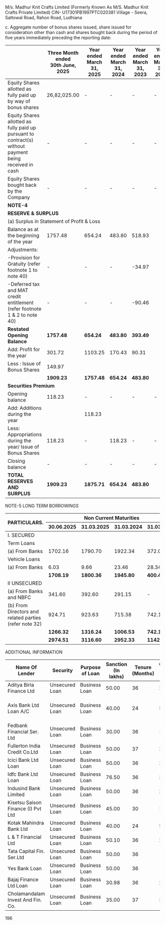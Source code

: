 M/s. Madhur Knit Crafts Limited
(Formerly Known As M/S. Madhur Knit Crafts Private Limited)
CIN- U17301PB1997PTC020381
Village - Seera, Sattowal Road, Rahon Road, Ludhiana

c. Aggregate number of bonus shares issued, share issued for consideration other than cash and shares bought back during the period of five years immediately preceding the reporting date:

<table><thead><tr><th></th><th>Three Month<br>ended<br>30th June, 2025</th><th>Year ended<br>March 31, 2025</th><th>Year ended<br>March 31, 2024</th><th>Year ended<br>March 31, 2023</th><th>Year ended<br>March 31, 2022</th><th>Year ended<br>March 31, 2021</th></tr></thead><tbody><tr><td>Equity Shares allotted as fully paid up by way of bonus shares</td><td>26,82,025.00</td><td>-</td><td>-</td><td>-</td><td>-</td><td>-</td></tr><tr><td>Equity Shares allotted as fully paid up pursuant to contract(s) without payment being received in cash</td><td>-</td><td>-</td><td>-</td><td>-</td><td>-</td><td>-</td></tr><tr><td>Equity Shares bought back by the Company</td><td>-</td><td>-</td><td>-</td><td>-</td><td>-</td><td>-</td></tr><tr><td colspan="7"><strong>NOTE-4</strong></td></tr><tr><td colspan="7"><strong>RESERVE & SURPLUS</strong></td></tr><tr><td colspan="7">(a) Surplus in Statement of Profit & Loss</td></tr><tr><td>Balance as at the beginning of the year</td><td>1757.48</td><td>654.24</td><td>483.80</td><td>518.93</td><td></td><td></td></tr><tr><td colspan="7">Adjustments:</td></tr><tr><td>-Provision for Gratuity (refer footnote 1 to note 40)</td><td>-</td><td>-</td><td>-</td><td>-34.97</td><td></td><td></td></tr><tr><td>-Deferred tax and MAT credit entitlement (refer footnote 1 & 2 to note 40)</td><td>-</td><td>-</td><td>-</td><td>-90.46</td><td></td><td></td></tr><tr><td><strong>Restated Opening Balance</strong></td><td><strong>1757.48</strong></td><td><strong>654.24</strong></td><td><strong>483.80</strong></td><td><strong>393.49</strong></td><td></td><td></td></tr><tr><td>Add: Profit for the year</td><td>301.72</td><td>1103.25</td><td>170.43</td><td>90.31</td><td></td><td></td></tr><tr><td>Less : Issue of Bonus Shares</td><td>149.97</td><td></td><td></td><td></td><td></td><td></td></tr><tr><td></td><td><strong>1909.23</strong></td><td><strong>1757.48</strong></td><td><strong>654.24</strong></td><td><strong>483.80</strong></td><td></td><td></td></tr><tr><td colspan="7"><strong>Securities Premium</strong></td></tr><tr><td>Opening balance</td><td>118.23</td><td>-</td><td>-</td><td>-</td><td>-</td><td>-</td></tr><tr><td>Add: Additions during the year</td><td></td><td>118.23</td><td></td><td></td><td></td><td></td></tr><tr><td>Less: Appropriations during the year/ Issue of Bonus Shares</td><td>118.23</td><td>-</td><td>118.23</td><td>-</td><td>-</td><td>-</td></tr><tr><td>Closing balance</td><td>-</td><td>-</td><td>-</td><td>-</td><td>-</td><td>-</td></tr><tr><td><strong>TOTAL RESERVES AND SURPLUS</strong></td><td><strong>1909.23</strong></td><td><strong>1875.71</strong></td><td><strong>654.24</strong></td><td><strong>483.80</strong></td><td></td><td></td></tr></tbody></table>

NOTE-5
LONG TERM BORROWINGS

<table><thead><tr><th rowspan="2">PARTICULARS.</th><th colspan="4">Non Current Maturities</th><th colspan="4">Current Maturities</th></tr><tr><th>30.06.2025</th><th>31.03.2025</th><th>31.03.2024</th><th>31.03.2023</th><th>30.06.2025</th><th>31.03.2025</th><th>31.03.2024</th><th>31.03.2023</th></tr></thead><tbody><tr><td>I. SECURED</td><td></td><td></td><td></td><td></td><td></td><td></td><td></td><td></td></tr><tr><td>Term Loans</td><td></td><td></td><td></td><td></td><td></td><td></td><td></td><td></td></tr><tr><td>(a) From Banks</td><td>1702.16</td><td>1790.70</td><td>1922.34</td><td>372.08</td><td>321.12</td><td>673.18</td><td>449.15</td><td>216.31</td></tr><tr><td>Vehicle Loans</td><td></td><td></td><td></td><td></td><td></td><td></td><td></td><td></td></tr><tr><td>(a) From Banks</td><td>6.03</td><td>9.66</td><td>23.46</td><td>28.34</td><td>8.17</td><td>6.08</td><td>14.48</td><td>11.89</td></tr><tr><td></td><td><strong>1708.19</strong></td><td><strong>1800.36</strong></td><td><strong>1945.80</strong></td><td><strong>400.42</strong></td><td><strong>329.29</strong></td><td><strong>679.26</strong></td><td><strong>463.63</strong></td><td><strong>228.20</strong></td></tr><tr><td>II UNSECURED</td><td></td><td></td><td></td><td></td><td></td><td></td><td></td><td></td></tr><tr><td>(a) From Banks and NBFC</td><td>341.60</td><td>392.60</td><td>291.15</td><td>-</td><td>265.62</td><td>289.77</td><td>205.91</td><td>-</td></tr><tr><td>(b) From Directors and related parties (refer note 32)</td><td>924.71</td><td>923.63</td><td>715.38</td><td>742.12</td><td>-</td><td>-</td><td>-</td><td>-</td></tr><tr><td></td><td><strong>1266.32</strong></td><td><strong>1316.24</strong></td><td><strong>1006.53</strong></td><td><strong>742.12</strong></td><td><strong>265.62</strong></td><td><strong>289.77</strong></td><td><strong>205.91</strong></td><td>-</td></tr><tr><td></td><td><strong>2974.51</strong></td><td><strong>3116.60</strong></td><td><strong>2952.33</strong></td><td><strong>1142.54</strong></td><td><strong>594.91</strong></td><td><strong>969.03</strong></td><td><strong>669.54</strong></td><td><strong>228.20</strong></td></tr></tbody></table>

ADDITIONAL INFORMATION

<table><thead><tr><th>Name Of Lender</th><th>Security</th><th>Purpose of Loan</th><th>Sanction (In lakhs)</th><th>Tenure (Months)</th><th>Outstanding as on 30th June,2025</th><th>Outstanding as on March 31,2025</th><th>Outstanding as on March 31,2024</th><th>Outstanding as on March 31,2023</th><th>ROI (in %age)</th></tr></thead><tbody><tr><td>Aditya Birla Finance Ltd</td><td>Unsecured Loan</td><td>Business Loan</td><td>50.00</td><td>36</td><td>25.09</td><td>29.24</td><td>44.36</td><td>-</td><td>15.50</td></tr><tr><td>Axis Bank Ltd Loan A/C</td><td>Unsecured Loan</td><td>Business Loan</td><td>40.00</td><td>24</td><td>5.41</td><td>10.90</td><td>30.89</td><td>-</td><td>1 year MCLR+<br>Spread 6.35%</td></tr><tr><td>Fedbank Financial Ser. Ltd</td><td>Unsecured Loan</td><td>Business Loan</td><td>30.00</td><td>36</td><td>14.14</td><td>16.67</td><td>25.88</td><td>-</td><td>15.00</td></tr><tr><td>Fullerton India Credit Co.Ltd</td><td>Unsecured Loan</td><td>Business Loan</td><td>50.00</td><td>37</td><td>25.09</td><td>29.24</td><td>44.36</td><td>-</td><td>15.50</td></tr><tr><td>Icici Bank Ltd Loan</td><td>Unsecured Loan</td><td>Business Loan</td><td>50.00</td><td>36</td><td>23.53</td><td>27.74</td><td>43.08</td><td>-</td><td>15.00</td></tr><tr><td>Idfc Bank Ltd Loan</td><td>Unsecured Loan</td><td>Business Loan</td><td>76.50</td><td>36</td><td>38.38</td><td>44.74</td><td>67.87</td><td>-</td><td>15.50</td></tr><tr><td>Indusind Bank Limited</td><td>Unsecured Loan</td><td>Business Loan</td><td>50.00</td><td>36</td><td>23.57</td><td>27.78</td><td>43.10</td><td>-</td><td>15.50</td></tr><tr><td>Kisetsu Saison Finance (I) Pvt Ltd</td><td>Unsecured Loan</td><td>Business Loan</td><td>45.00</td><td>30</td><td>15.31</td><td>20.05</td><td>37.29</td><td>-</td><td>15.50</td></tr><tr><td>Kotak Mahindra Bank Ltd</td><td>Unsecured Loan</td><td>Business Loan</td><td>40.00</td><td>24</td><td>5.67</td><td>11.13</td><td>31.01</td><td>-</td><td>15.00</td></tr><tr><td>L &amp; T Financial Ltd</td><td>Unsecured Loan</td><td>Business Loan</td><td>50.10</td><td>36</td><td>23.65</td><td>27.84</td><td>43.03</td><td>-</td><td>16.00</td></tr><tr><td>Tata Capital Fin. Ser.Ltd</td><td>Unsecured Loan</td><td>Business Loan</td><td>50.00</td><td>36</td><td>-</td><td>-</td><td>43.00</td><td>-</td><td>15.50</td></tr><tr><td>Yes Bank Loan</td><td>Unsecured Loan</td><td>Business Loan</td><td>50.00</td><td>36</td><td>-</td><td>-</td><td>43.19</td><td>-</td><td>15.50</td></tr><tr><td>Bajaj Finance Ltd Loan</td><td>Unsecured Loan</td><td>Business Loan</td><td>30.98</td><td>36</td><td>28.95</td><td>30.98</td><td>-</td><td>-</td><td>17.00</td></tr><tr><td>Cholamandalam Invest And Fin. Co.</td><td>Unsecured Loan</td><td>Business Loan</td><td>35.00</td><td>37</td><td>32.71</td><td>35.00</td><td>-</td><td>-</td><td>17.00</td></tr></tbody></table>

196